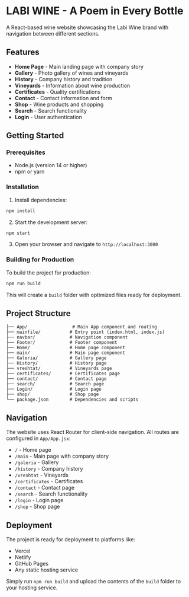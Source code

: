 # LABI WINE - A Poem in Every Bottle

A React-based wine website showcasing the Labi Wine brand with navigation between different sections.

## Features

- **Home Page** - Main landing page with company story
- **Gallery** - Photo gallery of wines and vineyards
- **History** - Company history and tradition
- **Vineyards** - Information about wine production
- **Certificates** - Quality certifications
- **Contact** - Contact information and form
- **Shop** - Wine products and shopping
- **Search** - Search functionality
- **Login** - User authentication

## Getting Started

### Prerequisites

- Node.js (version 14 or higher)
- npm or yarn

### Installation

1. Install dependencies:
```bash
npm install
```

2. Start the development server:
```bash
npm start
```

3. Open your browser and navigate to `http://localhost:3000`

### Building for Production

To build the project for production:

```bash
npm run build
```

This will create a `build` folder with optimized files ready for deployment.

## Project Structure

```
├── App/                 # Main App component and routing
├── mainfile/           # Entry point (index.html, index.js)
├── navbar/             # Navigation component
├── Footer/             # Footer component
├── Home/               # Home page component
├── main/               # Main page component
├── Galeria/            # Gallery page
├── History/            # History page
├── vreshtat/           # Vineyards page
├── certificates/       # Certificates page
├── contact/            # Contact page
├── search/             # Search page
├── Login/              # Login page
├── shop/               # Shop page
└── package.json        # Dependencies and scripts
```

## Navigation

The website uses React Router for client-side navigation. All routes are configured in `App/App.jsx`:

- `/` - Home page
- `/main` - Main page with company story
- `/galeria` - Gallery
- `/history` - Company history
- `/vreshtat` - Vineyards
- `/certificates` - Certificates
- `/contact` - Contact page
- `/search` - Search functionality
- `/login` - Login page
- `/shop` - Shop page

## Deployment

The project is ready for deployment to platforms like:
- Vercel
- Netlify
- GitHub Pages
- Any static hosting service

Simply run `npm run build` and upload the contents of the `build` folder to your hosting service.
